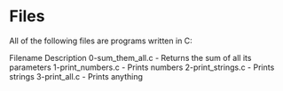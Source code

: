 # Files
All of the following files are programs written in C:

Filename	Description
0-sum_them_all.c -	Returns the sum of all its parameters
1-print_numbers.c -	Prints numbers
2-print_strings.c -	Prints strings
3-print_all.c - Prints anything
